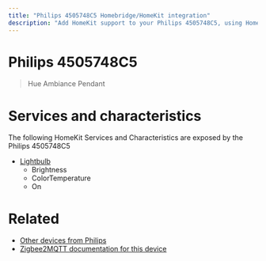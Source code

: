 ```yaml
---
title: "Philips 4505748C5 Homebridge/HomeKit integration"
description: "Add HomeKit support to your Philips 4505748C5, using Homebridge, Zigbee2MQTT and homebridge-z2m."
---
```

<!---
This file has been GENERATED using src/docgen/docgen.ts
DO NOT EDIT THIS FILE MANUALLY!
-->
# Philips 4505748C5
> Hue Ambiance Pendant


# Services and characteristics
The following HomeKit Services and Characteristics are exposed by
the Philips 4505748C5

* [Lightbulb](../../light.md)
  * Brightness
  * ColorTemperature
  * On


# Related
* [Other devices from Philips](../index.md#philips)
* [Zigbee2MQTT documentation for this device](https://www.zigbee2mqtt.io/devices/4505748C5.html)